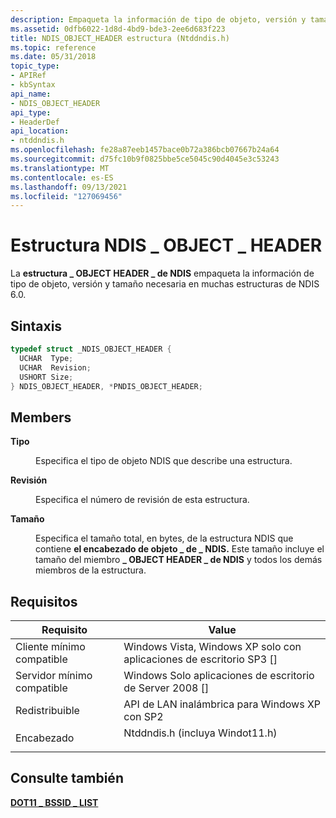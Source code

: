 ```yaml
---
description: Empaqueta la información de tipo de objeto, versión y tamaño necesaria en muchas estructuras de NDIS 6.0.
ms.assetid: 0dfb6022-1d8d-4bd9-bde3-2ee6d683f223
title: NDIS_OBJECT_HEADER estructura (Ntddndis.h)
ms.topic: reference
ms.date: 05/31/2018
topic_type:
- APIRef
- kbSyntax
api_name:
- NDIS_OBJECT_HEADER
api_type:
- HeaderDef
api_location:
- ntddndis.h
ms.openlocfilehash: fe28a87eeb1457bace0b72a386bcb07667b24a64
ms.sourcegitcommit: d75fc10b9f0825bbe5ce5045c90d4045e3c53243
ms.translationtype: MT
ms.contentlocale: es-ES
ms.lasthandoff: 09/13/2021
ms.locfileid: "127069456"
---
```

# <a name="ndis_object_header-structure"></a>Estructura NDIS \_ OBJECT \_ HEADER

La **estructura \_ OBJECT HEADER \_ de NDIS** empaqueta la información de tipo de objeto, versión y tamaño necesaria en muchas estructuras de NDIS 6.0.

## <a name="syntax"></a>Sintaxis


```C++
typedef struct _NDIS_OBJECT_HEADER {
  UCHAR  Type;
  UCHAR  Revision;
  USHORT Size;
} NDIS_OBJECT_HEADER, *PNDIS_OBJECT_HEADER;
```



## <a name="members"></a>Members

<dl> <dt>

**Tipo**
</dt> <dd>

Especifica el tipo de objeto NDIS que describe una estructura.

</dd> <dt>

**Revisión**
</dt> <dd>

Especifica el número de revisión de esta estructura.

</dd> <dt>

**Tamaño**
</dt> <dd>

Especifica el tamaño total, en bytes, de la estructura NDIS que contiene **el encabezado de objeto \_ de \_ NDIS.** Este tamaño incluye el tamaño del miembro **\_ OBJECT HEADER \_ de NDIS** y todos los demás miembros de la estructura.

</dd> </dl>

## <a name="requirements"></a>Requisitos



| Requisito | Value |
|-------------------------------------|------------------------------------------------------------------------------------------------------------|
| Cliente mínimo compatible<br/> | Windows Vista, Windows XP solo con aplicaciones de escritorio SP3 \[\]<br/>                                        |
| Servidor mínimo compatible<br/> | Windows Solo aplicaciones de escritorio de Server 2008 \[\]<br/>                                                       |
| Redistribuible<br/>          | API de LAN inalámbrica para Windows XP con SP2<br/>                                                        |
| Encabezado<br/>                   | <dl> <dt>Ntddndis.h (incluya Windot11.h)</dt> </dl> |



## <a name="see-also"></a>Consulte también

<dl> <dt>

[**DOT11 \_ BSSID \_ LIST**](dot11-bssid-list.md)
</dt> </dl>

 

 




